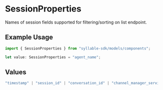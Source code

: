 # SessionProperties

Names of session fields supported for filtering/sorting on list endpoint.

## Example Usage

```typescript
import { SessionProperties } from "syllable-sdk/models/components";

let value: SessionProperties = "agent_name";
```

## Values

```typescript
"timestamp" | "session_id" | "conversation_id" | "channel_manager_service" | "channel_manager_type" | "channel_manager_sid" | "agent_type" | "agent_id" | "agent_name" | "prompt_id" | "prompt_name" | "source" | "target" | "duration" | "is_legacy" | "is_test"
```